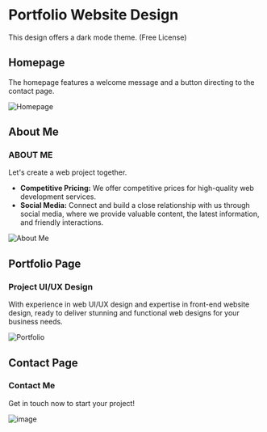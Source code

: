 # Portfolio Website Design

This design offers a dark mode theme. (Free License)

## Homepage
The homepage features a welcome message and a button directing to the contact page.

![Homepage](https://github.com/user-attachments/assets/8109cd33-01a8-43da-af4b-efd4d495b95a)

## About Me
### ABOUT ME
Let's create a web project together.
- **Competitive Pricing:** We offer competitive prices for high-quality web development services.
- **Social Media:** Connect and build a close relationship with us through social media, where we provide valuable content, the latest information, and friendly interactions.

![About Me](https://github.com/user-attachments/assets/1503251b-9442-4eec-b7d3-c5c6eff469c9)

## Portfolio Page
### Project UI/UX Design
With experience in web UI/UX design and expertise in front-end website design, ready to deliver stunning and functional web designs for your business needs.

![Portfolio](https://github.com/user-attachments/assets/18f4e48a-1560-43fb-b610-9108c6f70736)

## Contact Page
### Contact Me
Get in touch now to start your project!

![image](https://github.com/user-attachments/assets/0d141a1c-4535-4f5c-b8e6-fdfa612b0ffb)

